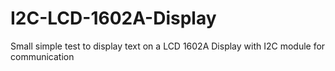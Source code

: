 # I2C-LCD-1602A-Display

Small simple test to display text on a LCD 1602A Display with I2C module for communication
